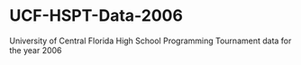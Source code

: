# UCF-HSPT-Data-2006
University of Central Florida High School Programming Tournament data for the year 2006
